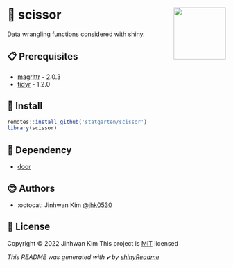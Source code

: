 # :yellow_heart: scissor <img src = '' width = 120 align = 'right'>

Data wrangling functions considered with shiny.

## :clipboard: Prerequisites

* [magrittr](https://magrittr.tidyverse.org/) - 2.0.3
* [tidyr](https://tidyr.tidyverse.org/) - 1.2.0

## :wrench: Install

```r
remotes::install_github('statgarten/scissor')
library(scissor)
```

## :paperclip: Dependency
* [door](https://github.com/statgarten/door)

## :blush: Authors
* :octocat: Jinhwan Kim [@jhk0530](http://github.com/jhk0530)

## :memo: License
Copyright :copyright: 2022 Jinhwan Kim
This project is [MIT](https://opensource.org/licenses/MIT) licensed

*This README was generated with :two_hearts: by [shinyReadme](http://github.com/jhk0530/shinyReadme)*
